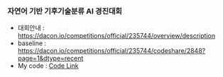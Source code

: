 ### 자연어 기반 기후기술분류 AI 경진대회

- 대회안내 : https://dacon.io/competitions/official/235744/overview/description
- baseline : https://dacon.io/competitions/official/235744/codeshare/2848?page=1&dtype=recent
- My code : [Code Link](https://github.com/threegenie/climate_classify/blob/main/climate_labeling_nlp.ipynb)
